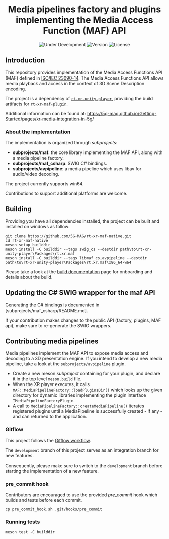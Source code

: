 <h1 align="center">Media pipelines factory and plugins implementing the Media Access Function (MAF) API</h1>
<p align="center">
  <img src="https://img.shields.io/badge/Status-Under_Development-yellow" alt="Under Development">
  <img src="https://img.shields.io/github/v/tag/5G-MAG/rt-xr-maf-native?label=version" alt="Version">
  <img src="https://img.shields.io/badge/License-5G--MAG%20Public%20License%20(v1.0)-blue" alt="License">
</p>

## Introduction
This repository provides implementation of the Media Access Functions API (MAF) defined in [ISO/IEC 23090-14](https://www.iso.org/obp/ui/#iso:std:iso-iec:23090:-14:ed-1:v1:en). The Media Access Functions API allows media playback and access in the context of 3D Scene Description encoding.

The project is a dependency of [`rt-xr-unity-player`](https://github.com/5G-MAG/rt-xr-unity-player), providing the build artifacts for [`rt-xr-maf-plugin`](https://github.com/5G-MAG/rt-xr-maf-plugin).

Additional information can be found at: https://5g-mag.github.io/Getting-Started/pages/xr-media-integration-in-5g/

### About the implementation
The implementation is organized through *subprojects*:
- **subprojects/maf**: the core library implementing the MAF API, along with a media pipeline factory.
- **subprojects/maf_csharp**: SWIG C# bindings.
- **subprojects/avpipeline**: a media pipeline which uses libav for audio/video decoding.

The project currently supports win64.

Contributions to support additional platforms are welcome.

## Building

Providing you have all dependencies installed, the project can be built and installed on windows as follow:
```
git clone https://github.com/5G-MAG/rt-xr-maf-native.git
cd rt-xr-maf-native
meson setup builddir
meson install -C builddir --tags swig_cs --destdir path\to\rt-xr-unity-player\Packages\rt.xr.maf
meson install -C builddir --tags libmaf_cs,avpipeline --destdir path\to\rt-xr-unity-player\Packages\rt.xr.maf\x86_64-w64
```

Please take a look at the [build documentation](BUILD.md) page for onboarding and details about the build.


## Updating the C# SWIG wrapper for the maf API

Generating the C# bindings is documented in [subprojects/maf_csharp/README.md].

If your contribution makes changes to the public API (factory, plugins, MAF api), make sure to re-generate the SWIG wrappers.


## Contributing media pipelines

Media pipelines implement the MAF API to expose media access and decoding to a 3D presentation engine.
If you intend to develop a new media pipeline, take a look at the `subprojects/avpipeline` plugin.

- Create a new meson *subproject* containing for your plugin, and declare it in the top level `meson.build` file.
- When the XR player executes, it calls `MAF::MediaPipelineFactory::loadPluginsDir()` which looks up the given directory for dynamic libraries implementing the plugin interface `IMediaPipelineFactoryPlugin`.
- A call to `MediaPipelineFactory::createMediaPipeline()` iterates registered plugins until a MediaPipeline is successfully created - if any - and can returned to the application.

### Gitflow

This project follows the [Gitflow workflow](https://www.atlassian.com/git/tutorials/comparing-workflows/gitflow-workflow). 

The `development` branch of this project serves as an integration branch for new features. 

Consequently, please make sure to switch to the `development` branch before starting the implementation of a new feature.

### pre_commit hook

Contributors are encouraged to use the provided *pre_commit* hook which builds and tests before each commit.
```
cp pre_commit_hook.sh .git/hooks/pre_commit
```

### Running tests

```
meson test -C builddir
```
